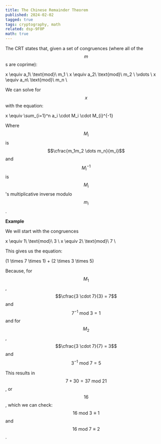 ```yaml
---
title: The Chinese Remainder Theorem
published: 2024-02-02
tagged: true
tags: cryptography, math
related: dsp-9F0P
math: true
---
```


The CRT states that, given a set of congruences (where all of the
$$m$$s are coprime):

$$$$
x \equiv a_1\ \text{mod}\ m_1 \\
x \equiv a_2\ \text{mod}\ m_2 \\
\vdots \\
x \equiv a_n\ \text{mod}\ m_n \\
$$$$

We can solve for $$x$$ with the equation:

$$$$
x \equiv \sum_{i=1}^n a_i \cdot M_i \cdot M_{i}^{-1}
$$$$

Where $$M_i$$ is $$\cfrac{m_1m_2 \dots m_n}{m_i}$$ and $$M_{i}^{-1}$$
is $$M_i$$'s multiplicative inverse modulo $$m_i$$.

**Example**

We will start with the congruences 

$$$$
x \equiv 1\ \text{mod}\ 3 \\
x \equiv 2\ \text{mod}\ 7 \\
$$$$

This gives us the equation:

$$$$
(1 \times 7 \times 1) + (2 \times 3 \times 5)
$$$$

Because, for $$M_1$$, $$\cfrac{3 \cdot 7}{3} = 7$$ and $$7^{-1}\
\text{mod}\ 3 = 1$$ and for $$M_2$$, $$\cfrac{3 \cdot 7}{7} = 3$$ and
$$3^{-1}\ \text{mod}\ 7 = 5$$

This results in $$7 + 30 = 37\ \text{mod}\ 21$$, or $$16$$, which we
can check: $$16\ \text{mod}\ 3 \equiv 1$$ and $$16\ \text{mod}\ 7
\equiv 2$$.
